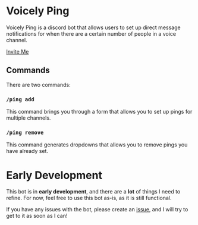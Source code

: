 # Voicely Ping
Voicely Ping is a discord bot that allows users to set up direct message notifications for when there are a certain number of people in a voice channel.

[Invite Me](https://discord.com/oauth2/authorize?client_id=1290742648377966735)
## Commands
There are two commands:
### `/ping add`
This command brings you through a form that allows you to set up pings for multiple channels.
### `/ping remove`
This command generates dropdowns that allows you to remove pings you have already set.
# Early Development
This bot is in **early development**, and there are a **lot** of things I need to refine. For now, feel free to use this bot as-is, as it is still functional.

If you have any issues with the bot, please create an [issue](https://github.com/Erallie/voicely-ping/issues), and I will try to get to it as soon as I can!